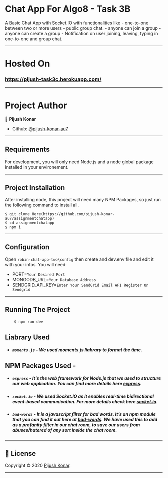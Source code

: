 # Chat App For Algo8 - Task 3B

A Basic Chat App with Socket.IO with functionalities like - one-to-one between two or more users - public group chat. - anyone can join a group - anyone can create a group - Notification on user joining, leaving, typing in one-to-one and group chat.

---

# Hosted On
### https://pijush-task3c.herokuapp.com/

---

# Project Author
👤 **Pijush Konar**

- Github: [@pijush-konar-au7](https://github.com/pijush-konar-au7)

---

## Requirements

For development, you will only need Node.js and a node global package installed in your environement.

---

## Project Installation
  After installing node, this project will need many NPM Packages, so just run the following command to install all.

    $ git clone Here(https://github.com/pijush-konar-au7/assignmentchatapp)
    $ cd assignmentchatapp
    $ npm i

---

## Configuration

Open `robin-chat-app-two\config` then create and dev.env file and edit it with your infos. You will need:

- PORT=`Your Desired Port`
- MONGODB_URL=`Your Database Address`
- SENDGRID_API_KEY=`Enter Your SendGrid Email API Register On Sendgrid`
---

## Running The Project

```sh
    $ npm run dev
```
## Liabrary Used

- ##### `moments.js` - We used moments.js liabrary to format the time.

## NPM Packages Used -

- ##### `express` - It's the web framework for Node.js that we used to structure our web application. You can find more details here [express](https://www.npmjs.com/package/express).

- ##### `socket.io` - We used Socket.IO as it enables real-time bidirectional event-based communication. For more details check here [socket.io](https://www.npmjs.com/package/socket.io).


- ##### `bad-words` - It is a javascript filter for bad words. It’s an npm module that you can find it out here at [bad-words](https://www.npmjs.com/package/bad-words). We have used this to add as a profanity filter in our chat room, to save our users from abuses/hatered of any sort inside the chat room.

---

 ## 📝 License

Copyright © 2020 [Pijush Konar](https://github.com/pijush-konar-au7).

---
